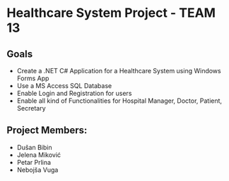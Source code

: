 # Healthcare System Project - TEAM 13

## Goals

* Create a .NET C# Application for a Healthcare System using Windows Forms App
* Use a MS Access SQL Database 
* Enable Login and Registration for users
* Enable all kind of Functionalities for Hospital Manager, Doctor, Patient, Secretary

## Project Members:
* Dušan Bibin
* Jelena Miković
* Petar Prlina
* Nebojša Vuga

